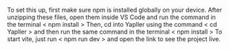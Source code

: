 To set this up, first make sure npm is installed globally on your device. After unzipping these files, open them inside VS Code and run the command in the terminal < npm install > Then, cd into Yapller using the command < cd Yapller > and then run the same command in the terminal < npm install > To start vite, just run < npm run dev > and open the link to see the project live.
